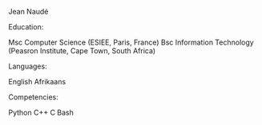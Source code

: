 Jean Naudé

Education:

Msc Computer Science (ESIEE, Paris, France)
Bsc Information Technology (Peasron Institute, Cape Town, South Africa)

Languages:

English
Afrikaans

Competencies:

Python
C++
C
Bash
